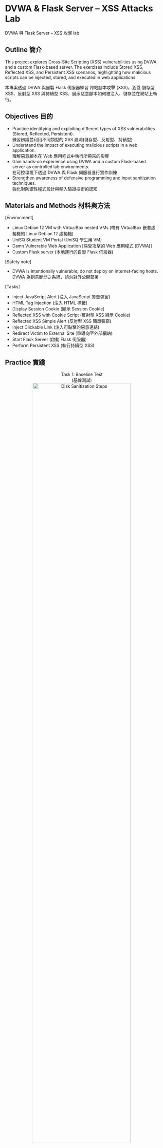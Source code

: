 # DVWA & Flask Server – XSS Attacks Lab

DVWA 與 Flask Server – XSS 攻擊 lab

<h2>Outline 簡介</h2>

This project explores Cross-Site Scripting (XSS) vulnerabilities using DVWA and a custom Flask-based server. The exercises include Stored XSS, Reflected XSS, and Persistent XSS scenarios, highlighting how malicious scripts can be injected, stored, and executed in web applications.

本專案透過 DVWA 與自製 Flask 伺服器練習 跨站腳本攻擊 (XSS)，涵蓋 儲存型 XSS、反射型 XSS 與持續型 XSS，展示惡意腳本如何被注入、儲存並在網站上執行。

<h2>Objectives 目的</h2>

* Practice identifying and exploiting different types of XSS vulnerabilities (Stored, Reflected, Persistent).<br/>
  練習辨識並利用不同類型的 XSS 漏洞(儲存型、反射型、持續型)</b>
* Understand the impact of executing malicious scripts in a web application.<br/>
  理解惡意腳本在 Web 應用程式中執行所帶來的影響</b> 
* Gain hands-on experience using DVWA and a custom Flask-based server as controlled lab environments.<br/>
  在可控環境下透過 DVWA 與 Flask 伺服器進行實作訓練</b> 
* Strengthen awareness of defensive programming and input sanitization techniques.<br/>
  強化對防禦性程式設計與輸入驗證技術的認知</b>


<h2>Materials and Methods 材料與方法</h2>

[Environment]
* Linux Debian 12 VM with VirtualBox nested VMs (帶有 VirtualBox 嵌套虛擬機的 Linux Debian 12 虛擬機)</b> 
* UniSQ Student VM Portal (UniSQ 學生用 VM)</b>
* Damn Vulnerable Web Application [易受攻擊的 Web 應用程式 (DVWA)]</b>
* Custom Flask server (本地運行的自製 Flask 伺服器)</b>

[Safety note]
* DVWA is intentionally vulnerable; do not deploy on internet-facing hosts.<br/>
  DVWA 為刻意脆弱之系統，請勿對外公開部署</b>

[Tasks]
* Inject JavaScript Alert (注入 JavaScript 警告彈窗)</b>
* HTML Tag Injection (注入 HTML 標籤)</b>
* Display Session Cookie (顯示 Session Cookie)</b>
* Reflected XSS with Cookie Script (反射型 XSS 顯示 Cookie)</b>
* Reflected XSS Simple Alert (反射型 XSS 簡單彈窗)</b>
* Inject Clickable Link (注入可點擊的惡意連結)</b>
* Redirect Victim to External Site (重導向至外部網站)</b>
* Start Flask Server (啟動 Flask 伺服器)</b>
* Perform Persistent XSS (執行持續型 XSS)</b>


<h2>Practice 實踐</h2>

<p align="center">
Task 1: Baseline Test<br/>(基線測試) <br/>
<img src="https://i.imgur.com/InVX6Db.jpeg" height="80%" width="80%" alt="Disk Sanitization Steps"/>
<br />
* Confirms that input directly affects the backend query.(確認輸入內容會直接參與後端查詢)</b>
<br/>
<br />
Task 2: Manipulated Input for Multiple Records<br/>(輸入操控取得多筆紀錄) <br/>
<img src="https://i.imgur.com/mEu8Dnf.jpeg" height="80%" width="80%" alt="Disk Sanitization Steps"/>
<br />
* Indicates lack of input validation. (顯示後端查詢缺乏輸入驗證)</b>
<br/>
<br />
Task 3: Extract Database Version<br/>(讀取資料庫版本) <br/>
<img src="https://i.imgur.com/DlyOOx7.jpeg" height="80%" width="80%" alt="Disk Sanitization Steps"/>
<br />
* Proves that system-level information can be exposed. (證實能以 UNION 技術讀取系統層級資訊)</b>
<br/>
<br />
Task 4: Extract Database User<br/>(讀取資料庫使用者) <br/>
<img src="https://i.imgur.com/q5iRFJz.jpeg" height="80%" width="80%" alt="Disk Sanitization Steps"/>
<br />
* Reveals which account the application uses for DB access. (揭露應用程式連線所使用的 DB 帳號)</b>
<br/>
<br />
Task 5: Identify Active Database<br/>(確認當前資料庫) <br/>
<img src="https://i.imgur.com/dZJcibk.jpeg" height="80%" width="80%" alt="Disk Sanitization Steps"/>
<br />
* Helps in structuring further enumeration. (協助後續資料庫結構探索)</b>
<br/> 
<br />
Task 6: Enumerate Table Names<br/>(枚舉表格名稱) <br/>
<img src="https://i.imgur.com/vlCWr5J.jpeg" height="80%" width="80%" alt="Disk Sanitization Steps"/>
<br />
* Confirms metadata exposure. (證實中繼資料可被揭露)</b>
<br/>
<br />
Task 7: Filter User-Related Tables<br/>(過濾使用者相關表格) <br/>
<img src="https://i.imgur.com/KwvK4HX.jpeg" height="80%" width="80%" alt="Disk Sanitization Steps"/>
<br />
* Pattern search identifies sensitive structures. (透過模式比對鎖定敏感表格)</b>
<br/>
<br />
Task 8: Enumerate Columns<br/>(枚舉欄位) <br/>
<img src="https://i.imgur.com/rTwtHs4.jpeg" height="80%" width="80%" alt="Disk Sanitization Steps"/>
<br />
* Reveals schema design of target table. (揭露目標表格的欄位設計)</b>
<br/>
<br />
Task 9: Data Exposure Demonstration<br/>(資料洩漏示範) <br/>
<img src="https://i.imgur.com/XdTuhdB.jpeg" height="80%" width="80%" alt="Disk Sanitization Steps"/>
<br />
* Confirms real-world risk of SQL Injection. (證實 SQLi 對敏感資料的實際危害)</b>
<br/>

<h2>Stored XSS vs Persistent XSS (儲存型與持續型 XSS 差異)</h2>

| 類型 <br/>(Type)                      | 定義 <br/>(Definition)                                                                  | 觸發方式 <br/>(Trigger)                                                            | 影響範圍 <br/>(Impact Scope)                                                                                                    | 課程範例 <br/>(Course Example)        |
| ------------------------ | -------------------------------------------------------------------------------- | ------------------------------------------------------------------------- | ---------------------------------------------------------------------------------------------------------------------- | ---------------------------- |
| **Stored XSS <br/>(儲存型)**     | Malicious script is saved into the server database or file <br/>(惡意程式碼被存入伺服器的資料庫或檔案中) | Executed whenever stored content is retrieved <br/>(每次讀取該內容時觸發)                | Limited to the specific page or module where the payload is displayed <br/>(通常只影響顯示該輸入內容的特定頁面或功能模組)                         | DVWA – *XSS (stored)*        |
| **Persistent XSS <br/>(持續型)** | A special case of Stored XSS that emphasizes long-term effect <br/>(儲存型的特例，強調長期持續影響)  | Script executes automatically on every subsequent visit<br/>(每次後續造訪頁面時都會自動執行) | May affect multiple pages or even the whole site if injected into shared components <br/>(若注入共用區塊，例如首頁公告或模板，可能影響多個頁面甚至整個網站) | Flask Server – `a2server.py` |


<h2>Results 成果展示</h2>

Successfully demonstrated different forms of XSS attacks in both DVWA and a Flask-based web server, progressing from simple alerts to cookie theft and redirection. This project emphasized the real-world risks of insecure input handling and reinforced the importance of secure coding practices in web application development.

本專題成功展示了在 DVWA 與 Flask 伺服器中進行的多種 XSS 攻擊，從簡單彈窗到竊取 Cookie 與惡意導向，完整體驗了攻擊過程。此實作突顯了輸入處理不當的實際風險，並強化了 Web 應用程式開發中安全編碼的重要性。


<h2>Reference 參考</h2>

[UniSQ] [CSC8520 - Securing Networks](https://handbook-guide.unisq.edu.au/course/2025/CSC8520)
